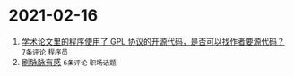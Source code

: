 # 2021-02-16

1. [学术论文里的程序使用了 GPL 协议的开源代码，是否可以找作者要源代码？](https://www.v2ex.com/t/753493) `7条评论` `程序员`
1. [刷脉脉有感](https://www.v2ex.com/t/753490) `6条评论` `职场话题`
